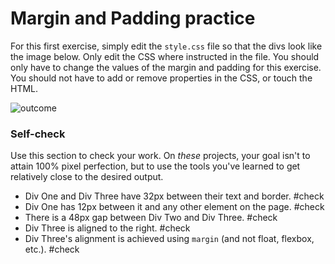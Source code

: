 # Margin and Padding practice

For this first exercise, simply edit the `style.css` file so that the divs look like the image below. Only edit the CSS where instructed in the file.  You should only have to change the values of the margin and padding for this exercise. You should not have to add or remove properties in the CSS, or touch the HTML.

![outcome](./desired-outcome.png)

### Self-check 
Use this section to check your work. On _these_ projects, your goal isn't to attain 100% pixel perfection, but to use the tools you've learned to get relatively close to the desired output.

- Div One and Div Three have 32px between their text and border. #check
- Div One has 12px between it and any other element on the page. #check
- There is a 48px gap between Div Two and Div Three. #check
- Div Three is aligned to the right. #check
- Div Three's alignment is achieved using `margin` (and not float, flexbox, etc.). #check